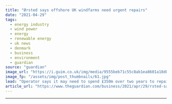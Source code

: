 ```yaml
---
title: "Ørsted says offshore UK windfarms need urgent repairs"
date: "2021-04-29"
tags: 
  - energy industry
  - wind power
  - energy
  - renewable energy
  - uk news
  - denmark
  - business
  - environment
  - guardian
source: "guardian"
image_url: "https://i.guim.co.uk/img/media/9555beb71c55c8ab1ea8601a18d82db154225e7e/0_140_3500_2102/master/3500.jpg?width=460&quality=85&auto=format&fit=max&s=a7c98bc6eaa68d8af6a0af057530a4a1"
image_fp: "/assets/img/post_thumbnails/61.jpg"
lead: "Operator says it may need to spend £350m over two years to repair cable damage caused by seabed rocksThe Danish wind power firm Ørsted has warned that up to 10 of its giant offshore windfarms around the UK and Europe will need urgent repairs because ..."
article_url: "https://www.theguardian.com/business/2021/apr/29/rsted-says-offshore-uk-windfarms-need-urgent-repairs"
---
```


---

